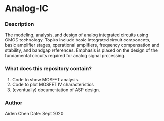 # Analog-IC
### Description
The modeling, analysis, and design of analog integrated circuits using CMOS technology. Topics include basic integrated circuit components, basic amplifier stages, operational amplifiers, frequency compensation and stability, and bandgap references. Emphasis is placed on the design of the fundamental circuits required for analog signal processing.
### What does this repository contain?
1. Code to show MOSFET analysis.
2. Code to plot MOSFET IV characteristics
3. (eventually) documentation of ASP design.
### Author
Aiden Chen
Date: Sept 2020
